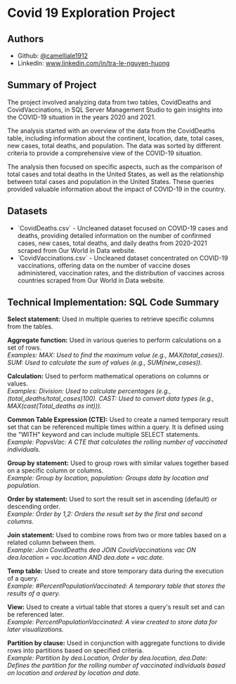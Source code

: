 
# Covid 19 Exploration Project




## Authors

- Github: [@camelliale1912](https://www.github.com/camelliale1912)
- Linkedin: www.linkedin.com/in/tra-le-nguyen-huong




## Summary of Project
The project involved analyzing data from two tables, CovidDeaths and CovidVaccinations, in SQL Server Management Studio to gain insights into the COVID-19 situation in the years 2020 and 2021.

The analysis started with an overview of the data from the CovidDeaths table, including information about the continent, location, date, total cases, new cases, total deaths, and population. The data was sorted by different criteria to provide a comprehensive view of the COVID-19 situation.

The analysis then focused on specific aspects, such as the comparison of total cases and total deaths in the United States, as well as the relationship between total cases and population in the United States. These queries provided valuable information about the impact of COVID-19 in the country.

## Datasets
<ul>
<li>`CovidDeaths.csv` - Uncleaned dataset focused on COVID-19 cases and deaths, providing detailed information on the number of confirmed cases, new cases, total deaths, and daily deaths from 2020-2021 scraped from Our World in Data website.</li>

<li>`CovidVaccinations.csv` - Uncleaned dataset concentrated on COVID-19 vaccinations, offering data on the number of vaccine doses administered, vaccination rates, and the distribution of vaccines across countries scraped from Our World in Data website.</li>
</ul>

## Technical Implementation: SQL Code Summary
**Select statement:**
Used in multiple queries to retrieve specific columns from the tables.

**Aggregate function:**
Used in various queries to perform calculations on a set of rows.
<br /> *Examples:
MAX: Used to find the maximum value (e.g., MAX(total_cases)).
SUM: Used to calculate the sum of values (e.g., SUM(new_cases)).*

**Calculation:**
Used to perform mathematical operations on columns or values.
<br /> *Examples:
Division: Used to calculate percentages (e.g., (total_deaths/total_cases)*100).*
CAST: Used to convert data types (e.g., MAX(cast(Total_deaths as int))).*

**Common Table Expression (CTE):**
Used to create a named temporary result set that can be referenced multiple times within a query. It is defined using the "WITH" keyword and can include multiple SELECT statements.
<br /> *Example:
PopvsVac: A CTE that calculates the rolling number of vaccinated individuals.*

**Group by statement:**
Used to group rows with similar values together based on a specific column or columns. 
<br /> *Example:
Group by location, population: Groups data by location and population.*

**Order by statement:**
Used to sort the result set in ascending (default) or descending order. 
<br /> *Example:
Order by 1,2: Orders the result set by the first and second columns.*

**Join statement:**
Used to combine rows from two or more tables based on a related column between them. 
<br /> *Example:
Join CovidDeaths dea JOIN CovidVaccinations vac ON dea.location = vac.location AND dea.date = vac.date.*

**Temp table:**
Used to create and store temporary data during the execution of a query.
<br /> *Example:
#PercentPopulationVaccinated: A temporary table that stores the results of a query.*

**View:**
Used to create a virtual table that stores a query's result set and can be referenced later.
<br /> *Example:
PercentPopulationVaccinated: A view created to store data for later visualizations.*

**Partition by clause:**
Used in conjunction with aggregate functions to divide rows into partitions based on specified criteria. 
<br /> *Example:
Partition by dea.Location, Order by dea.location, dea.Date: Defines the partition for the rolling number of vaccinated individuals based on location and ordered by location and date.*

